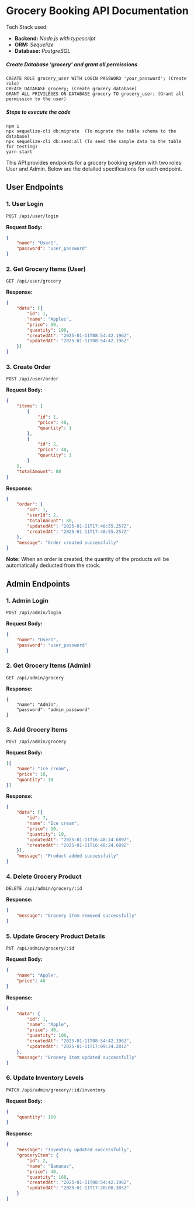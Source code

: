 # Grocery Booking API Documentation

Tech Stack used:

* **Backend:** *Node.js with typescript*
* **ORM:** *Sequelize*
* **Database:** *PostgreSQL*

##### Create Database 'grocery' and grant all permissions

```
CREATE ROLE grocery_user WITH LOGIN PASSWORD 'your_password'; (Create role)
CREATE DATABASE grocery; (Create grocery database)
GRANT ALL PRIVILEGES ON DATABASE grocery TO grocery_user; (Grant all permission to the user)
```

##### Steps to execute the code

```
npm i 
npx sequelize-cli db:migrate  (To migrate the table schema to the database)
npx sequelize-cli db:seed:all (To seed the sample data to the table for testing)
yarn start
```



This API provides endpoints for a grocery booking system with two roles: User and Admin. Below are the detailed specifications for each endpoint.

## User Endpoints

### 1. User Login

```
POST /api/user/login
```

**Request Body:**

```json
{
    "name": "User1",
    "password": "user_password"
}
```

### 2. Get Grocery Items (User)

```
GET /api/user/grocery
```

**Response:**

```json
{
    "data": [{
        "id": 1,
        "name": "Apples",
        "price": 50,
        "quantity": 100,
        "createdAt": "2025-01-11T08:54:42.196Z",
        "updatedAt": "2025-01-11T08:54:42.196Z"
    }]
}
```

### 3. Create Order

```
POST /api/user/order
```

**Request Body:**

```json
{
    "items": [
        {
            "id": 1,
            "price": 40,
            "quantity": 1
        },
        {
            "id": 2,
            "price": 40,
            "quantity": 1
        }
    ],
    "totalAmount": 80
}
```

**Response:**

```json
{
    "order": {
        "id": 1,
        "userId": 2,
        "totalAmount": 80,
        "updatedAt": "2025-01-11T17:48:55.257Z",
        "createdAt": "2025-01-11T17:48:55.257Z"
    },
    "message": "Order created successfully"
}
```

**Note:** When an order is created, the quantity of the products will be automatically deducted from the stock.

## Admin Endpoints

### 1. Admin Login

```
POST /api/admin/login
```

**Request Body:**

```json
{
    "name": "User1",
    "password": "user_password"
}
```

### 2. Get Grocery Items (Admin)

```
GET /api/admin/grocery
```

**Response:**

```
{
    "name": "Admin",
    "password": "admin_password"
}

```

### 3. Add Grocery Items

```
POST /api/admin/grocery
```

**Request Body:**

```json
[{
    "name": "Ice cream",
    "price": 10,
    "quantity": 10
}]
```

**Response:**

```json
{
    "data": [{
        "id": 7,
        "name": "Ice cream",
        "price": 10,
        "quantity": 10,
        "updatedAt": "2025-01-11T16:48:24.689Z",
        "createdAt": "2025-01-11T16:48:24.689Z"
    }],
    "message": "Product added successfully"
}
```

### 4. Delete Grocery Product

```
DELETE /api/admin/grocery/:id
```

**Response:**

```json
{
    "message": "Grocery item removed successfully"
}
```

### 5. Update Grocery Product Details

```
PUT /api/admin/grocery/:id
```

**Request Body:**

```json
{
    "name": "Apple",
    "price": 40
}
```

**Response:**

```json
{
    "data": {
        "id": 1,
        "name": "Apple",
        "price": 40,
        "quantity": 100,
        "createdAt": "2025-01-11T08:54:42.196Z",
        "updatedAt": "2025-01-11T17:09:24.281Z"
    },
    "message": "Grocery item updated successfully"
}
```

### 6. Update Inventory Levels

```
PATCH /api/admin/grocery/:id/inventory
```

**Request Body:**

```json
{
    "quantity": 160
}
```

**Response:**

```json
{
    "message": "Inventory updated successfully",
    "groceryItem": {
        "id": 2,
        "name": "Bananas",
        "price": 40,
        "quantity": 160,
        "createdAt": "2025-01-11T08:54:42.196Z",
        "updatedAt": "2025-01-11T17:20:08.385Z"
    }
}
```
